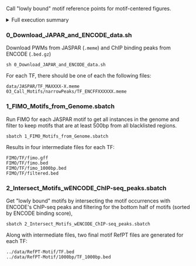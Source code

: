 
Call "lowly bound" motif reference points for motif-centered figures.

<details>
<summary> Full execution summary
</summary>

```
data
  |--JASPAR
    |--ATF7_MA0834-1.meme
    |--BACH1_MA1633-1.meme
    |--CTCF_MA1930-1.meme
    |--ELF1_MA0473-3.meme
    |--MAX_MA0058-3.meme
    |--MEIS2_MA1640-1.meme
    |--NFIC_MA1527-1.meme
    |--REST_MA0138-2.meme
    |--SP1_MA0079-5.meme
    |--SPI1_MA0080-6.meme
    |--ZKSCAN1_MA1585-1.meme
  |--RefPT-Motifs
03_Call_Motifs
  |--narrowPeak
    |--ATF7_ENCFF868QLL.bed.gz
    |--BACH1_ENCFF423EMU.bed.gz
    |--CTCF_ENCFF738TKN.bed.gz
    |--ELF1_ENCFF392MUM.bed.gz
    |--MAX_ENCFF422NGZ.bed.gz
    |--MEIS2_ENCFF613RNG.bed.gz
    |--NFIC_ENCFF370ENX.bed.gz
    |--REST_ENCFF895QLA.bed.gz
    |--SP1_ENCFF300XUA.bed.gz
    |--SPI1_ENCFF664XPS.bed.gz
    |--ZKSCAN1_ENCFF163VUK.bed.gz
```

</details>

### 0_Download_JAPAR_and_ENCODE_data.sh
Download PWMs from JASPAR (`.meme`) and ChIP binding peaks from ENCODE (`.bed.gz`)
```
sh 0_Download_JAPAR_and_ENCODE_data.sh
```
For each TF, there should be one of each the following files:
```
data/JASPAR/TF_MAXXXX-X.meme
03_Call_Motifs/narrowPeaks/TF_ENCFFXXXXXX.meme
```

### 1_FIMO_Motifs_from_Genome.sbatch
Run FIMO for each JASPAR motif to get all instances in the genome and filter to keep motifs that are at least 500bp from all blacklisted regions.
```
sbatch 1_FIMO_Motifs_from_Genome.sbatch
```
Results in four intermediate files for each TF:
```
FIMO/TF/fimo.gff
FIMO/TF/fimo.bed
FIMO/TF/fimo_1000bp.bed
FIMO/TF/filtered.bed
```

### 2_Intersect_Motifs_wENCODE_ChIP-seq_peaks.sbatch
Get "lowly bound" motifs by intersecting the motif occurrences with ENCODE's ChIP-seq peaks and filtering for the bottom half of motifs (sorted by ENCODE binding score),
```
sbatch 2_Intersect_Motifs_wENCODE_ChIP-seq_peaks.sbatch
```
Along with intermediate files, two final motif RefPT files are generated for each TF:
```
../data/RefPT-Motif/TF.bed
../data/RefPT-Motif/1000bp/TF_1000bp.bed
```
